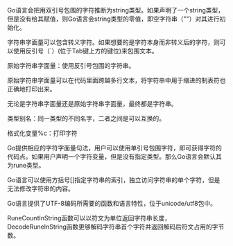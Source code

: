Go语言会把用双引号包围的字符推断为string类型。如果声明了一个string类型，但是没有给其赋值，则Go语言会string类型的零值，即空字符串（""）对其进行初始化。

字符串字面量可以包含转义字符。如果想要的是字符本身而非转义后的字符，则可以使用反引号（`）(位于Tab键上方的键位)来包围文本。

原始字符串字面量：使用反引号包围的字符串。

原始字符串字面量可以在代码里面跨越多行文本，将字符串中用于缩进的制表符也正确地打印出来。

无论是字符串字面量还是原始字符串字面量，最终都是字符串。

类型别名：同一类型的不同名字，二者之间是可以互换的。

格式化变量%c：打印字符

Go提供相应的字符字面量句法，用户可以使用单引号包围字符，即可获得字符的代码点。如果用户声明一个字符变量，但是没有指定类型。那么Go语言会默认其为rune类型。

Go语言可以使用方括号[]指定字符串的索引，独立访问字符串的单个字符，但是无法修改字符串的内容。

Go语言提供了UTF-8编码所需要的函数和语言特性，位于unicode/utf8包中。

RuneCountInString函数可以以符文为单位返回字符串长度，DecodeRuneInString函数更够解码字符串首个字符并返回解码后符文占用的字节数。
